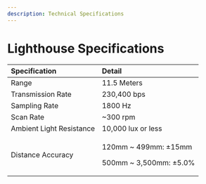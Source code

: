 ```yaml
---
description: Technical Specifications
---
```


# Lighthouse Specifications

<table>
  <thead>
    <tr>
      <th style="text-align:left">Specification</th>
      <th style="text-align:left">Detail</th>
    </tr>
  </thead>
  <tbody>
    <tr>
      <td style="text-align:left">Range</td>
      <td style="text-align:left">11.5 Meters</td>
    </tr>
    <tr>
      <td style="text-align:left">Transmission Rate</td>
      <td style="text-align:left">230,400 bps</td>
    </tr>
    <tr>
      <td style="text-align:left">Sampling Rate</td>
      <td style="text-align:left">1800 Hz</td>
    </tr>
    <tr>
      <td style="text-align:left">Scan Rate</td>
      <td style="text-align:left">~300 rpm</td>
    </tr>
    <tr>
      <td style="text-align:left">Ambient Light Resistance</td>
      <td style="text-align:left">10,000 lux or less</td>
    </tr>
    <tr>
      <td style="text-align:left">Distance Accuracy</td>
      <td style="text-align:left">
        <p>120mm ~ 499mm: &#xB1;15mm</p>
        <p>500mm ~ 3,500mm: &#xB1;5.0%</p>
      </td>
    </tr>
  </tbody>
</table>



